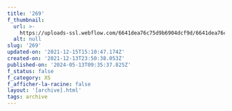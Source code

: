 ```yaml
---
title: '269'
f_thumbnail:
  url: >-
    https://uploads-ssl.webflow.com/6641dea76c75d9b6904dcf9d/6641dea76c75d9b6904dd2cc_269.jpg
  alt: null
slug: '269'
updated-on: '2021-12-15T15:10:47.174Z'
created-on: '2021-12-13T23:50:38.053Z'
published-on: '2024-05-13T09:35:37.825Z'
f_status: false
f_category: XS
f_afficher-la-racine: false
layout: '[archive].html'
tags: archive
---
```



